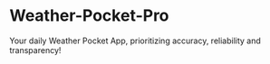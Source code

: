 # Weather-Pocket-Pro
Your daily Weather Pocket App, prioritizing accuracy, reliability and transparency!

